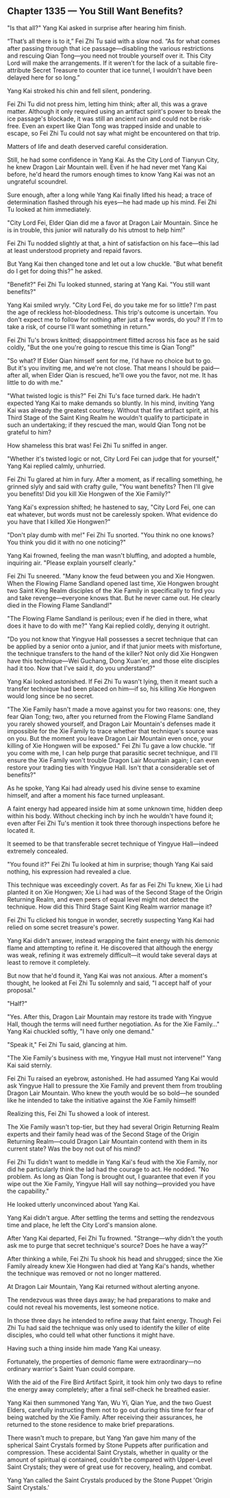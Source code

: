 ## Chapter 1335 — You Still Want Benefits?

"Is that all?" Yang Kai asked in surprise after hearing him finish.

“That’s all there is to it,” Fei Zhi Tu said with a slow nod. “As for what comes after passing through that ice passage—disabling the various restrictions and rescuing Qian Tong—you need not trouble yourself over it. This City Lord will make the arrangements. If it weren’t for the lack of a suitable fire-attribute Secret Treasure to counter that ice tunnel, I wouldn’t have been delayed here for so long.”

Yang Kai stroked his chin and fell silent, pondering.

Fei Zhi Tu did not press him, letting him think; after all, this was a grave matter. Although it only required using an artifact spirit's power to break the ice passage's blockade, it was still an ancient ruin and could not be risk-free. Even an expert like Qian Tong was trapped inside and unable to escape, so Fei Zhi Tu could not say what might be encountered on that trip.

Matters of life and death deserved careful consideration.

Still, he had some confidence in Yang Kai. As the City Lord of Tianyun City, he knew Dragon Lair Mountain well. Even if he had never met Yang Kai before, he'd heard the rumors enough times to know Yang Kai was not an ungrateful scoundrel.

Sure enough, after a long while Yang Kai finally lifted his head; a trace of determination flashed through his eyes—he had made up his mind. Fei Zhi Tu looked at him immediately.

"City Lord Fei, Elder Qian did me a favor at Dragon Lair Mountain. Since he is in trouble, this junior will naturally do his utmost to help him!"

Fei Zhi Tu nodded slightly at that, a hint of satisfaction on his face—this lad at least understood propriety and repaid favors.

But Yang Kai then changed tone and let out a low chuckle. "But what benefit do I get for doing this?" he asked.

"Benefit?" Fei Zhi Tu looked stunned, staring at Yang Kai. "You still want benefits?"

Yang Kai smiled wryly. "City Lord Fei, do you take me for so little? I'm past the age of reckless hot-bloodedness. This trip's outcome is uncertain. You don't expect me to follow for nothing after just a few words, do you? If I'm to take a risk, of course I'll want something in return."

Fei Zhi Tu's brows knitted; disappointment flitted across his face as he said coldly, "But the one you're going to rescue this time is Qian Tong!"

"So what? If Elder Qian himself sent for me, I'd have no choice but to go. But it's you inviting me, and we're not close. That means I should be paid—after all, when Elder Qian is rescued, he'll owe you the favor, not me. It has little to do with me."

"What twisted logic is this?" Fei Zhi Tu's face turned dark. He hadn't expected Yang Kai to make demands so bluntly. In his mind, inviting Yang Kai was already the greatest courtesy. Without that fire artifact spirit, at his Third Stage of the Saint King Realm he wouldn't qualify to participate in such an undertaking; if they rescued the man, would Qian Tong not be grateful to him?

How shameless this brat was! Fei Zhi Tu sniffed in anger.

"Whether it's twisted logic or not, City Lord Fei can judge that for yourself," Yang Kai replied calmly, unhurried.

Fei Zhi Tu glared at him in fury. After a moment, as if recalling something, he grinned slyly and said with crafty guile, "You want benefits? Then I'll give you benefits! Did you kill Xie Hongwen of the Xie Family?"

Yang Kai's expression shifted; he hastened to say, "City Lord Fei, one can eat whatever, but words must not be carelessly spoken. What evidence do you have that I killed Xie Hongwen?"

"Don't play dumb with me!" Fei Zhi Tu snorted. "You think no one knows? You think you did it with no one noticing?"

Yang Kai frowned, feeling the man wasn't bluffing, and adopted a humble, inquiring air. "Please explain yourself clearly."

Fei Zhi Tu sneered. "Many know the feud between you and Xie Hongwen. When the Flowing Flame Sandland opened last time, Xie Hongwen brought two Saint King Realm disciples of the Xie Family in specifically to find you and take revenge—everyone knows that. But he never came out. He clearly died in the Flowing Flame Sandland!"

"The Flowing Flame Sandland is perilous; even if he died in there, what does it have to do with me?" Yang Kai replied coldly, denying it outright.

"Do you not know that Yingyue Hall possesses a secret technique that can be applied by a senior onto a junior, and if that junior meets with misfortune, the technique transfers to the hand of the killer? Not only did Xie Hongwen have this technique—Wei Guchang, Dong Xuan'er, and those elite disciples had it too. Now that I've said it, do you understand?"

Yang Kai looked astonished. If Fei Zhi Tu wasn't lying, then it meant such a transfer technique had been placed on him—if so, his killing Xie Hongwen would long since be no secret.

"The Xie Family hasn't made a move against you for two reasons: one, they fear Qian Tong; two, after you returned from the Flowing Flame Sandland you rarely showed yourself, and Dragon Lair Mountain's defenses made it impossible for the Xie Family to trace whether that technique's source was on you. But the moment you leave Dragon Lair Mountain even once, your killing of Xie Hongwen will be exposed." Fei Zhi Tu gave a low chuckle. "If you come with me, I can help purge that parasitic secret technique, and I'll ensure the Xie Family won't trouble Dragon Lair Mountain again; I can even restore your trading ties with Yingyue Hall. Isn't that a considerable set of benefits?"

As he spoke, Yang Kai had already used his divine sense to examine himself, and after a moment his face turned unpleasant.

A faint energy had appeared inside him at some unknown time, hidden deep within his body. Without checking inch by inch he wouldn't have found it; even after Fei Zhi Tu's mention it took three thorough inspections before he located it.

It seemed to be that transferable secret technique of Yingyue Hall—indeed extremely concealed.

"You found it?" Fei Zhi Tu looked at him in surprise; though Yang Kai said nothing, his expression had revealed a clue.

This technique was exceedingly covert. As far as Fei Zhi Tu knew, Xie Li had planted it on Xie Hongwen; Xie Li had was of the Second Stage of the Origin Returning Realm, and even peers of equal level might not detect the technique. How did this Third Stage Saint King Realm warrior manage it?

Fei Zhi Tu clicked his tongue in wonder, secretly suspecting Yang Kai had relied on some secret treasure's power.

Yang Kai didn't answer, instead wrapping the faint energy with his demonic flame and attempting to refine it. He discovered that although the energy was weak, refining it was extremely difficult—it would take several days at least to remove it completely.

But now that he'd found it, Yang Kai was not anxious. After a moment's thought, he looked at Fei Zhi Tu solemnly and said, "I accept half of your proposal."

"Half?"

"Yes. After this, Dragon Lair Mountain may restore its trade with Yingyue Hall, though the terms will need further negotiation. As for the Xie Family…" Yang Kai chuckled softly, "I have only one demand."

"Speak it," Fei Zhi Tu said, glancing at him.

"The Xie Family's business with me, Yingyue Hall must not intervene!" Yang Kai said sternly.

Fei Zhi Tu raised an eyebrow, astonished. He had assumed Yang Kai would ask Yingyue Hall to pressure the Xie Family and prevent them from troubling Dragon Lair Mountain. Who knew the youth would be so bold—he sounded like he intended to take the initiative against the Xie Family himself!

Realizing this, Fei Zhi Tu showed a look of interest.

The Xie Family wasn't top-tier, but they had several Origin Returning Realm experts and their family head was of the Second Stage of the Origin Returning Realm—could Dragon Lair Mountain contend with them in its current state? Was the boy not out of his mind?

Fei Zhi Tu didn't want to meddle in Yang Kai's feud with the Xie Family, nor did he particularly think the lad had the courage to act. He nodded. "No problem. As long as Qian Tong is brought out, I guarantee that even if you wipe out the Xie Family, Yingyue Hall will say nothing—provided you have the capability."

He looked utterly unconvinced about Yang Kai.

Yang Kai didn't argue. After settling the terms and setting the rendezvous time and place, he left the City Lord's mansion alone.

After Yang Kai departed, Fei Zhi Tu frowned. "Strange—why didn't the youth ask me to purge that secret technique's source? Does he have a way?"

After thinking a while, Fei Zhi Tu shook his head and shrugged; since the Xie Family already knew Xie Hongwen had died at Yang Kai's hands, whether the technique was removed or not no longer mattered.

At Dragon Lair Mountain, Yang Kai returned without alerting anyone.

The rendezvous was three days away; he had preparations to make and could not reveal his movements, lest someone notice.

In those three days he intended to refine away that faint energy. Though Fei Zhi Tu had said the technique was only used to identify the killer of elite disciples, who could tell what other functions it might have.

Having such a thing inside him made Yang Kai uneasy.

Fortunately, the properties of demonic flame were extraordinary—no ordinary warrior's Saint Yuan could compare.

With the aid of the Fire Bird Artifact Spirit, it took him only two days to refine the energy away completely; after a final self-check he breathed easier.

Yang Kai then summoned Yang Yan, Wu Yi, Qian Yue, and the two Guest Elders, carefully instructing them not to go out during this time for fear of being watched by the Xie Family. After receiving their assurances, he returned to the stone residence to make brief preparations.

There wasn't much to prepare, but Yang Yan gave him many of the spherical Saint Crystals formed by Stone Puppets after purification and compression. These accidental Saint Crystals, whether in quality or the amount of spiritual qi contained, couldn't be compared with Upper-Level Saint Crystals; they were of great use for recovery, healing, and combat.

Yang Yan called the Saint Crystals produced by the Stone Puppet 'Origin Saint Crystals.'